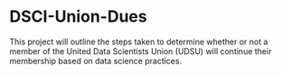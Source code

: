# DSCI-Union-Dues
This project will outline the steps taken to determine whether or not a member of the United Data Scientists Union (UDSU) will continue their membership based on data science practices.
